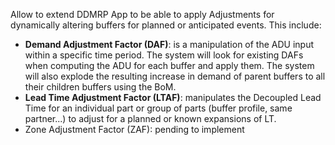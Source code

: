 Allow to extend DDMRP App to be able to apply Adjustments for
dynamically altering buffers for planned or anticipated events. This
include:

- **Demand Adjustment Factor (DAF)**: is a manipulation of the ADU input
  within a specific time period. The system will look for existing DAFs
  when computing the ADU for each buffer and apply them. The system will
  also explode the resulting increase in demand of parent buffers to all
  their children buffers using the BoM.
- **Lead Time Adjustment Factor (LTAF)**: manipulates the Decoupled Lead
  Time for an individual part or group of parts (buffer profile, same
  partner...) to adjust for a planned or known expansions of LT.
- Zone Adjustment Factor (ZAF): pending to implement
